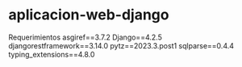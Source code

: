# aplicacion-web-django
Requerimientos
asgiref==3.7.2
Django==4.2.5
djangorestframework==3.14.0
pytz==2023.3.post1
sqlparse==0.4.4
typing_extensions==4.8.0
